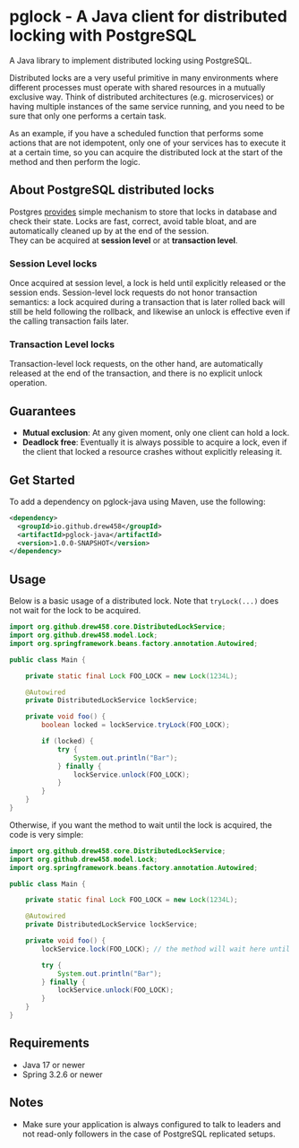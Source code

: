 # pglock - A Java client for distributed locking with PostgreSQL

A Java library to implement distributed locking using PostgreSQL.  

Distributed locks are a very useful primitive in many environments where different processes must operate with shared resources in a mutually exclusive way. 
Think of distributed architectures (e.g. microservices) or having multiple instances of the same service running, and you need to be sure that only one performs a certain task.  

As an example, if you have a scheduled function that performs some actions that are not idempotent, only one of your services has to execute it at a certain time, so you can acquire the distributed lock at the start of the method and then perform the logic.

## About PostgreSQL distributed locks

Postgres [provides](https://www.postgresql.org/docs/current/explicit-locking.html#ADVISORY-LOCKS) simple mechanism to store that locks in database and check their state. 
Locks are fast, correct, avoid table bloat, and are automatically cleaned up by at the end of the session.  
They can be acquired at **session level** or at **transaction level**.  

### Session Level locks

Once acquired at session level, a lock is held until explicitly released or the session ends. 
Session-level lock requests do not honor transaction semantics: a lock acquired during a transaction that is later rolled back will still be held following the rollback, and likewise an unlock is effective even if the calling transaction fails later.

### Transaction Level locks

Transaction-level lock requests, on the other hand, are automatically released at the end of the transaction, and there is no explicit unlock operation.

## Guarantees

- **Mutual exclusion**: At any given moment, only one client can hold a lock.
- **Deadlock free**: Eventually it is always possible to acquire a lock, even if the client that locked a resource crashes without explicitly releasing it.

## Get Started

To add a dependency on pglock-java using Maven, use the following:

```xml
<dependency>
  <groupId>io.github.drew458</groupId>
  <artifactId>pglock-java</artifactId>
  <version>1.0.0-SNAPSHOT</version>
</dependency>
```

## Usage

Below is a basic usage of a distributed lock. Note that ```tryLock(...)``` does not wait for the lock to be acquired.

```java
import org.github.drew458.core.DistributedLockService;
import org.github.drew458.model.Lock;
import org.springframework.beans.factory.annotation.Autowired;

public class Main {

    private static final Lock FOO_LOCK = new Lock(1234L);

    @Autowired
    private DistributedLockService lockService;

    private void foo() {
        boolean locked = lockService.tryLock(FOO_LOCK);

        if (locked) {
            try {
                System.out.println("Bar");
            } finally {
                lockService.unlock(FOO_LOCK);
            }
        }
    }
}
```

Otherwise, if you want the method to wait until the lock is acquired, the code is very simple:

```java
import org.github.drew458.core.DistributedLockService;
import org.github.drew458.model.Lock;
import org.springframework.beans.factory.annotation.Autowired;

public class Main {

    private static final Lock FOO_LOCK = new Lock(1234L);

    @Autowired
    private DistributedLockService lockService;

    private void foo() {
        lockService.lock(FOO_LOCK); // the method will wait here until the lock is acquired

        try {
            System.out.println("Bar");
        } finally {
            lockService.unlock(FOO_LOCK);
        }
    }
}
```

### 

## Requirements

- Java 17 or newer
- Spring 3.2.6 or newer 

## Notes
- Make sure your application is always configured to talk to leaders and not read-only followers in the case of PostgreSQL replicated setups.  
